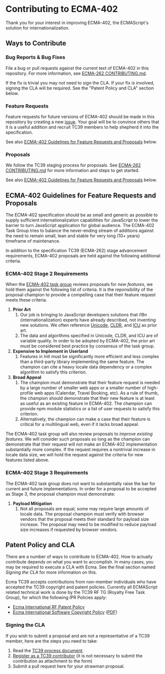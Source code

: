 # Contributing to ECMA-402

Thank you for your interest in improving ECMA-402, the ECMAScript's solution for internationalization.

## Ways to Contribute

### Bug Reports & Bug Fixes

File a bug or pull requests against the current text of ECMA-402 in this repository. For more information, see [ECMA-262 CONTRIBUTING.md](https://github.com/tc39/ecma262/blob/HEAD/CONTRIBUTING.md#issues-and-pull-requests).

If the fix is trivial you may not need to sign the CLA. If your fix is involved, signing the CLA will be required. See the "Patent Policy and CLA" section below.

### Feature Requests

Feature requests for future versions of ECMA-402 should be made in this repository by creating a new [issue](https://github.com/tc39/ecma402/issues). Your goal will be to convince others that it is a useful addition and recruit TC39 members to help shepherd it into the specification.

See also [ECMA-402 Guidelines for Feature Requests and Proposals](#ecma-402-guidelines-for-feature-requests-and-proposals) below.

### Proposals

We follow the TC39 staging process for proposals.  See [ECMA-262 CONTRIBUTING.md](https://github.com/tc39/ecma262/blob/HEAD/CONTRIBUTING.md#new-feature-proposals) for more information and steps to get started.

See also [ECMA-402 Guidelines for Feature Requests and Proposals](#ecma-402-guidelines-for-feature-requests-and-proposals) below.

## ECMA-402 Guidelines for Feature Requests and Proposals

The ECMA-402 specification should be as small and generic as possible to supply sufficient internationalization capabilities for JavaScript to lower the barrier to turn JavaScript application for global audience. The ECMA-402 Task Group tries to balance the never-ending stream of additions against the need to remain small, lean and stable for very long (10+ years) timeframe of maintenance.

In addition to the specification TC39 (ECMA-262) stage advancement requirements, ECMA-402 proposals are held against the following additional criteria.

### ECMA-402 Stage 2 Requirements

When the [ECMA-402 task group](https://www.ecma-international.org/task-groups/tc39-tg2/) reviews proposals for *new features*, we hold them against the following list of criteria.  It is the reponsibility of the proposal champion to provide a compelling case that their feature request meets these criteria.

1. **Prior Art**
    1. Our job is bringing to JavaScript developers solutions that <abbr>i18n</abbr> (internationalization) experts have already described, not inventing new solutions. We often reference [Unicode](https://unicode.org/), [CLDR](https://cldr.unicode.org/), and [ICU](https://icu.unicode.org/) as prior art.
    2. The data and algorithms specified in Unicode, CLDR, and ICU are of variable quality. In order to be adopted by ECMA-402, the prior art must be considered best practice by consensus of the task group.
2. **Expensive to Implement in Userland**
    1. Features in Intl must be significantly more efficient and less complex than a third-party library implementing the same feature. The champion can cite a heavy locale data dependency or a complex algorithm to satisfy this criterion.
3. **Broad Appeal**
    1. The champion must demonstrate that their feature request is needed by a large number of smaller web apps or a smaller number of high-profile web apps (Calendar, Travel Booking, etc).  As a rule of thumb, the champion should demonstrate that their new feature is at least as useful as an existing feature in ECMA-402.  The champion can provide npm module statistics or a list of user requests to satisfy this criterion.
    1. Alternatively, the champion can make a case that their feature is critical for a multilingual web, even if it lacks broad appeal.

The ECMA-402 task group will also review proposals to *improve existing features*.  We will consider such proposals so long as the champion can demonstrate that their request will not make an ECMA-402 implementation substantially more complex.  If the request requires a nontrivial increase in locale data size, we will hold the request against the criteria for new features listed above.

### ECMA-402 Stage 3 Requirements

The ECMA-402 task group does not want to substantially raise the bar for current and future implementations. In order for a proposal to be accepted as Stage 3, the proposal champion must demonstrate:

1. **Payload Mitigation**
    1. Not all proposals are equal; some may require large amounts of locale data. The proposal champion must verify with browser vendors that the proposal meets their standard for payload size increase. The proposal may need to be modified to reduce payload size increases if requested by browser vendors.

## Patent Policy and CLA

There are a number of ways to contribute to ECMA-402. How to actually contribute depends on what you want to accomplish. In many cases, you may be required to execute a CLA with Ecma. See the final section named *Signing the CLA* for more information on this.

Ecma TC39 accepts contributions from non-member individuals who have accepted the TC39 copyright and patent policies. Currently all ECMAScript related technical work is done by the TC39 RF TG (Royalty Free Task Group), for which the following IPR Policies apply:

  * [Ecma International RF Patent Policy](https://www.ecma-international.org/memento/Policies/Ecma_Royalty-Free_Patent_Policy_Extension_Option.htm)
  * [Ecma International Software Copyright Policy](https://www.ecma-international.org/memento/Policies/Ecma_Policy_on_Submission_Inclusion_and_Licensing_of_Software.htm) ([PDF](https://www.ecma-international.org/memento/Policies/Ecma_Policy_on_Submission_Inclusion_and_Licensing_of_Software.pdf))

### Signing the CLA

If you wish to submit a proposal and are not a representative of a TC39 member, here are the steps you need to take:

  1. Read the [TC39 process document](https://tc39.es/process-document/).
  2. [Register as a TC39 contributor](https://tc39.es/agreements/contributor/) (it is not necessary to submit the contribution as attachment to the form)
  3. Submit a pull request here for your strawman proposal.
